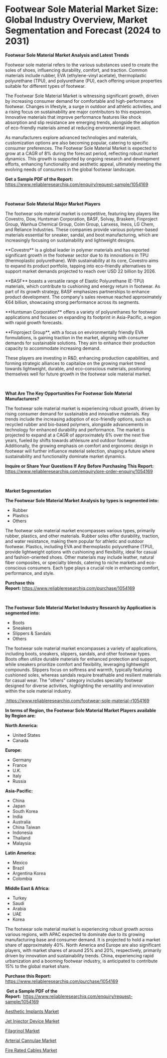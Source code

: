 <p><h1>Footwear Sole Material Market Size: Global Industry Overview, Market Segmentation and Forecast (2024 to 2031)</h1></p><p><strong>Footwear Sole Material Market Analysis and Latest Trends</strong></p>
<p><p>Footwear sole material refers to the various substances used to create the soles of shoes, influencing durability, comfort, and traction. Common materials include rubber, EVA (ethylene-vinyl acetate), thermoplastic polyurethane (TPU), and polyurethane (PU), each offering unique properties suitable for different types of footwear. </p><p>The Footwear Sole Material Market is witnessing significant growth, driven by increasing consumer demand for comfortable and high-performance footwear. Changes in lifestyle, a surge in outdoor and athletic activities, and a rising focus on sustainability are major contributors to this expansion. Innovative materials that improve performance features like shock absorption and slip resistance are emerging trends, alongside the adoption of eco-friendly materials aimed at reducing environmental impact. </p><p>As manufacturers explore advanced technologies and materials, customization options are also becoming popular, catering to specific consumer preferences. The Footwear Sole Material Market is expected to grow at a CAGR of 8% during the forecast period, reflecting robust market dynamics. This growth is supported by ongoing research and development efforts, enhancing functionality and aesthetic appeal, ultimately meeting the evolving needs of consumers in the global footwear landscape.</p></p>
<p><strong>Get a Sample PDF of the Report:&nbsp;</strong> <a href="https://www.reliableresearchiq.com/enquiry/request-sample/1054169?utm_campaign=103&utm_medium=2&utm_source=Github&utm_content=ia&utm_term=07112024&utm_id=footwear-sole-material">https://www.reliableresearchiq.com/enquiry/request-sample/1054169</a></p>
<p>&nbsp;</p>
<p><strong>Footwear Sole Material Major Market Players</strong></p>
<p><p>The footwear sole material market is competitive, featuring key players like Covestro, Dow, Huntsman Corporation, BASF, Solvay, Braskem, Finproject Group, Wanhua Chemical Group, Coim Group, Lanxess, Ineos, LG Chem, and Reliance Industries. These companies provide various polymer-based materials essential for sneaker, sandal, and boot manufacturing, which are increasingly focusing on sustainability and lightweight designs.</p><p>**Covestro** is a global leader in polymer materials and has reported significant growth in the footwear sector due to its innovations in TPU (thermoplastic polyurethane). With sustainability at its core, Covestro aims to expand its product portfolio, tapping into eco-friendly alternatives to support market demands projected to reach over USD 22 billion by 2026.</p><p>**BASF** boasts a versatile range of Elastic Polyurethane (E-TPU) materials, which contribute to cushioning and energy return in footwear. As part of its growth strategy, BASF emphasizes partnerships to enhance product development. The company's sales revenue reached approximately €64 billion, showcasing strong performance across its segments.</p><p>**Huntsman Corporation** offers a variety of polyurethanes for footwear applications and focuses on expanding its footprint in Asia-Pacific, a region with rapid growth forecasts. </p><p>**Finproject Group**, with a focus on environmentally friendly EVA formulations, is gaining traction in the market, aligning with consumer demands for sustainable solutions. They aim to enhance their production capacity to accommodate increasing demand.</p><p>These players are investing in R&D, enhancing production capabilities, and forming strategic alliances to capitalize on the growing market trend towards lightweight, durable, and eco-conscious materials, positioning themselves well for future growth in the footwear sole material market.</p></p>
<p>&nbsp;</p>
<p><strong>What Are The Key Opportunities For Footwear Sole Material Manufacturers?</strong></p>
<p><p>The footwear sole material market is experiencing robust growth, driven by rising consumer demand for sustainable and innovative materials. Key trends include the increasing adoption of eco-friendly options, such as recycled rubber and bio-based polymers, alongside advancements in technology for enhanced durability and performance. The market is projected to expand at a CAGR of approximately 6% over the next five years, fueled by shifts towards athleisure and outdoor footwear. Additionally, the growing emphasis on comfort and ergonomic design in footwear will further influence material selection, shaping a future where sustainability and functionality dominate market dynamics.</p></p>
<p><strong>Inquire or Share Your Questions If Any Before Purchasing This Report:</strong> <a href="https://www.reliableresearchiq.com/enquiry/pre-order-enquiry/1054169?utm_campaign=103&utm_medium=2&utm_source=Github&utm_content=ia&utm_term=07112024&utm_id=footwear-sole-material">https://www.reliableresearchiq.com/enquiry/pre-order-enquiry/1054169</a></p>
<p>&nbsp;</p>
<p><strong>Market Segmentation</strong></p>
<p><strong>The Footwear Sole Material Market Analysis by types is segmented into:</strong></p>
<p><ul><li>Rubber</li><li>Plastics</li><li>Others</li></ul></p>
<p><p>The footwear sole material market encompasses various types, primarily rubber, plastics, and other materials. Rubber soles offer durability, traction, and water resistance, making them popular for athletic and outdoor footwear. Plastics, including EVA and thermoplastic polyurethane (TPU), provide lightweight options with cushioning and flexibility, ideal for casual and fashion-oriented shoes. Other materials may include leather, natural fiber composites, or specialty blends, catering to niche markets and eco-conscious consumers. Each type plays a crucial role in enhancing comfort, performance, and style.</p></p>
<p><strong>Purchase this Report:&nbsp;</strong><a href="https://www.reliableresearchiq.com/purchase/1054169?utm_campaign=103&utm_medium=2&utm_source=Github&utm_content=ia&utm_term=07112024&utm_id=footwear-sole-material">https://www.reliableresearchiq.com/purchase/1054169</a></p>
<p>&nbsp;</p>
<p><strong>The Footwear Sole Material Market Industry Research by Application is segmented into:</strong></p>
<p><ul><li>Boots</li><li>Sneakers</li><li>Slippers & Sandals</li><li>Others</li></ul></p>
<p><p>The footwear sole material market encompasses a variety of applications, including boots, sneakers, slippers, sandals, and other footwear types. Boots often utilize durable materials for enhanced protection and support, while sneakers prioritize comfort and flexibility, leveraging lightweight compounds. Slippers focus on softness and warmth, typically featuring cushioned soles, whereas sandals require breathable and resilient materials for casual wear. The "others" category includes specialty footwear designed for diverse activities, highlighting the versatility and innovation within the sole material industry.</p></p>
<p><a href="https://www.reliableresearchiq.com/footwear-sole-material-r1054169?utm_campaign=103&utm_medium=2&utm_source=Github&utm_content=ia&utm_term=07112024&utm_id=footwear-sole-material">&nbsp;https://www.reliableresearchiq.com/footwear-sole-material-r1054169</a></p>
<p><strong>In terms of Region, the Footwear Sole Material Market Players available by Region are:</strong></p>
<p>
    <p> <strong> North America: </strong>
        <ul>
            <li>United States</li>
            <li>Canada</li>
        </ul>
        </p> 
    <p> <strong> Europe: </strong>
        <ul>
            <li>Germany</li>
            <li>France</li>
            <li>U.K.</li>
            <li>Italy</li>
            <li>Russia</li>
        </ul>
        </p> 
    <p> <strong> Asia-Pacific: </strong>
        <ul>
            <li>China</li>
            <li>Japan</li>
            <li>South Korea</li>
            <li>India</li>
            <li>Australia</li>
            <li>China Taiwan</li>
            <li>Indonesia</li>
            <li>Thailand</li>
            <li>Malaysia</li>
        </ul>
        </p> 
    <p> <strong> Latin America: </strong>
        <ul>
            <li>Mexico</li>
            <li>Brazil</li>
            <li>Argentina Korea</li>
            <li>Colombia</li>
        </ul>
        </p> 
    <p> <strong> Middle East & Africa: </strong>
        <ul>
            <li>Turkey</li>
            <li>Saudi</li>
            <li>Arabia</li>
            <li>UAE</li>
            <li>Korea</li>
        </ul>
    </p>
    </p>
<p><p>The footwear sole material market is experiencing robust growth across various regions, with APAC expected to dominate due to its growing manufacturing base and consumer demand. It is projected to hold a market share of approximately 40%. North America and Europe are also significant players, with market shares of around 25% and 20%, respectively, primarily driven by innovation and sustainability trends. China, experiencing rapid urbanization and a booming footwear industry, is anticipated to contribute 15% to the global market share.</p></p>
<p><strong>Purchase this Report: </strong><a href="https://www.reliableresearchiq.com/purchase/1054169?utm_campaign=103&utm_medium=2&utm_source=Github&utm_content=ia&utm_term=07112024&utm_id=footwear-sole-material">https://www.reliableresearchiq.com/purchase/1054169</a></p>
<p>&nbsp;<strong>Get a Sample PDF of the Report:&nbsp;&nbsp;</strong><a href="https://www.reliableresearchiq.com/enquiry/request-sample/1054169?utm_campaign=103&utm_medium=2&utm_source=Github&utm_content=ia&utm_term=07112024&utm_id=footwear-sole-material">https://www.reliableresearchiq.com/enquiry/request-sample/1054169</a></p>
<p><strong></strong></p>
<p><p><a href="https://issuu.com/reportprime-2/docs/aesthetic-implants-market-size-2030_02f12b60952115?utm_campaign=103&utm_medium=2&utm_source=Github&utm_content=ia&utm_term=07112024&utm_id=footwear-sole-material">Aesthetic Implants Market</a></p><p><a href="https://issuu.com/reportprime-2/docs/jet-injector-device-market-size-203_908cc01e7743ed?utm_campaign=103&utm_medium=2&utm_source=Github&utm_content=ia&utm_term=07112024&utm_id=footwear-sole-material">Jet Injector Device Market</a></p><p><a href="https://github.com/diedrer4btm/Market-Research-Report-List-1/blob/main/filagrinol-market.md?utm_campaign=103&utm_medium=2&utm_source=Github&utm_content=ia&utm_term=07112024&utm_id=footwear-sole-material">Filagrinol Market</a></p><p><a href="https://issuu.com/reportprime-2/docs/arterial-cannulae-market-size-2030._d0f747631610ba?utm_campaign=103&utm_medium=2&utm_source=Github&utm_content=ia&utm_term=07112024&utm_id=footwear-sole-material">Arterial Cannulae Market</a></p><p><a href="https://github.com/brookiqhurne/Market-Research-Report-List-1/blob/main/fire-rated-cables-market.md?utm_campaign=103&utm_medium=2&utm_source=Github&utm_content=ia&utm_term=07112024&utm_id=footwear-sole-material">Fire Rated Cables Market</a></p></p>